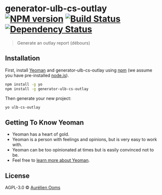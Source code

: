 # generator-ulb-cs-outlay [![NPM version][npm-image]][npm-url] [![Build Status][travis-image]][travis-url] [![Dependency Status][daviddm-image]][daviddm-url]
> Generate an outlay report (débours)

## Installation

First, install [Yeoman](http://yeoman.io) and generator-ulb-cs-outlay using [npm](https://www.npmjs.com/) (we assume you have pre-installed [node.js](https://nodejs.org/)).

```bash
npm install -g yo
npm install -g generator-ulb-cs-outlay
```

Then generate your new project:

```bash
yo ulb-cs-outlay
```

## Getting To Know Yeoman

 * Yeoman has a heart of gold.
 * Yeoman is a person with feelings and opinions, but is very easy to work with.
 * Yeoman can be too opinionated at times but is easily convinced not to be.
 * Feel free to [learn more about Yeoman](http://yeoman.io/).

## License

AGPL-3.0 © [Aurélien Ooms](https://aureooms.github.io)


[npm-image]: https://badge.fury.io/js/generator-ulb-cs-outlay.svg
[npm-url]: https://npmjs.org/package/generator-ulb-cs-outlay
[travis-image]: https://travis-ci.org/aureooms/generator-ulb-cs-outlay.svg?branch=master
[travis-url]: https://travis-ci.org/aureooms/generator-ulb-cs-outlay
[daviddm-image]: https://david-dm.org/aureooms/generator-ulb-cs-outlay.svg?theme=shields.io
[daviddm-url]: https://david-dm.org/aureooms/generator-ulb-cs-outlay
